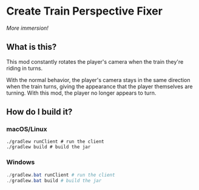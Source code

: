 # Create Train Perspective Fixer

_More immersion!_

## What is this?

This mod constantly rotates the player's camera when the train they're riding in turns.

With the normal behavior, the player's camera stays in the same direction when the train turns, giving the appearance that the player themselves are turning. With this mod, the player no longer appears to turn.

## How do I build it?

### macOS/Linux
```shell
./gradlew runClient # run the client
./gradlew build # build the jar
```

### Windows
```powershell
./gradlew.bat runClient # run the client
./gradlew.bat build # build the jar
```


